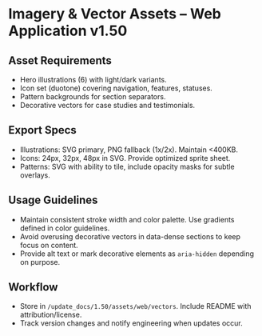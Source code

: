 # Imagery & Vector Assets – Web Application v1.50

## Asset Requirements
- Hero illustrations (6) with light/dark variants.
- Icon set (duotone) covering navigation, features, statuses.
- Pattern backgrounds for section separators.
- Decorative vectors for case studies and testimonials.

## Export Specs
- Illustrations: SVG primary, PNG fallback (1x/2x). Maintain <400KB.
- Icons: 24px, 32px, 48px in SVG. Provide optimized sprite sheet.
- Patterns: SVG with ability to tile, include opacity masks for subtle overlays.

## Usage Guidelines
- Maintain consistent stroke width and color palette. Use gradients defined in color guidelines.
- Avoid overusing decorative vectors in data-dense sections to keep focus on content.
- Provide alt text or mark decorative elements as `aria-hidden` depending on purpose.

## Workflow
- Store in `/update_docs/1.50/assets/web/vectors`. Include README with attribution/license.
- Track version changes and notify engineering when updates occur.
